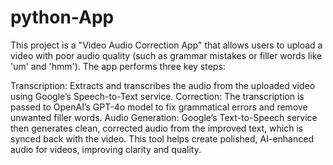 # python-App
This project is a "Video Audio Correction App" that allows users to upload a video with poor audio quality (such as grammar mistakes or filler words like 'um' and 'hmm'). The app performs three key steps:

Transcription: Extracts and transcribes the audio from the uploaded video using Google’s Speech-to-Text service.
Correction: The transcription is passed to OpenAI’s GPT-4o model to fix grammatical errors and remove unwanted filler words.
Audio Generation: Google’s Text-to-Speech service then generates clean, corrected audio from the improved text, which is synced back with the video.
This tool helps create polished, AI-enhanced audio for videos, improving clarity and quality.
